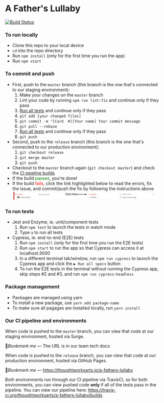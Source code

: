# A Father's Lullaby

[![Build Status](https://travis-ci.org/thoughtworksarts/a-fathers-lullaby.svg?branch=release)](https://travis-ci.org/thoughtworksarts/a-fathers-lullaby)

### To run locally

* Clone this repo to your local device
* `cd` into the repo directory
* Run `npm install` (only for the first time you run the app)
* Run `npm start`

### To commit and push

* First, push to the `master` branch (this branch is the one that's connected to our staging environment):
  1. Make your changes on the `master` branch
  2. Lint your code by running `npm run lint:fix` and continue only if they pass
  3. [Run all tests](https://github.com/thoughtworksarts/a-fathers-lullaby#to-run-tests) and continue only if they pass
  4. `git add [your changed files]`
  5. `git commit -m "[Card  #][Your name] Your commit message`
  6. `git pull --rebase`
  7. [Run all tests](https://github.com/thoughtworksarts/a-fathers-lullaby#to-run-tests) and continue only if they pass
  8. `git push`
* Second, push to the `release` branch (this branch is the one that's connected to our production environment):
  1. `git checkout release`
  2. `git merge master`
  3. `git push`
* Checkout to the `master` branch again (`git checkout master`) and check the [CI pipeline builds](https://travis-ci.org/thoughtworksarts/a-fathers-lullaby/builds)
* If the build <span style="color:green">passes</span>, you're done!
* If the build <span style="color:red">fails</span>, click the link highlighted below to read the errors, fix the issue, and commit/push the fix by following the instructions above
![screenshot for readme](src/assets/screenshot-for-readme.png)

### To run tests

* Jest and Enzyme, ie. unit/component tests
  1. Run `npm test` to launch the tests in watch mode
  2. Type `a` to run all tests
* Cypress, ie. end-to-end (E2E) tests
  1. Run `npm install` (only for the first time you run the E2E tests)
  2. Run `npm start` to run the app so that Cypress can access it at localhost:3000
  3. In a different terminal tab/window, run `npm run cypress` to launch the Cypress app and click the `▶️ Run all specs` button
  4. To run the E2E tests in the terminal without running the Cypress app, skip steps #2 and #3, and run `npm run cypress:headless`

### Package management
* Packages are managed using yarn
* To install a new package, use `yarn add package-name`
* To make sure all pagages are installed locally, run `yarn install`

### Our CI pipeline and environments

When code is pushed to the `master` branch, you can view that code at our staging environment, hosted via Surge.

🔖_Bookmark me —_ The URL is in our team tech docs

When code is pushed to the `release` branch, you can view that code at our production environment, hosted via GitHub Pages.

🔖_Bookmark me —_ https://thoughtworksarts.io/a-fathers-lullaby

Both environments run through our CI pipeline via TravisCI, so for both environments, you can view pushed code __only__ if all of the tests pass in the pipeline. You can view our pipeline here: https://travis-ci.org/thoughtworksarts/a-fathers-lullaby/builds
